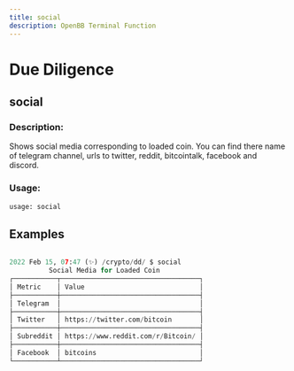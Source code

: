 ```yaml
---
title: social
description: OpenBB Terminal Function
---
```


# Due Diligence

## social

### Description: 

Shows social media corresponding to loaded coin. You can find there name of telegram channel, urls to twitter, reddit, bitcointalk, facebook and discord.

### Usage: 
```python
usage: social
```



## Examples

```python

2022 Feb 15, 07:47 (✨) /crypto/dd/ $ social
          Social Media for Loaded Coin
┌───────────┬───────────────────────────────────┐
│ Metric    │ Value                             │
├───────────┼───────────────────────────────────┤
│ Telegram  │                                   │
├───────────┼───────────────────────────────────┤
│ Twitter   │ https://twitter.com/bitcoin       │
├───────────┼───────────────────────────────────┤
│ Subreddit │ https://www.reddit.com/r/Bitcoin/ │
├───────────┼───────────────────────────────────┤
│ Facebook  │ bitcoins                          │
└───────────┴───────────────────────────────────┘

```

